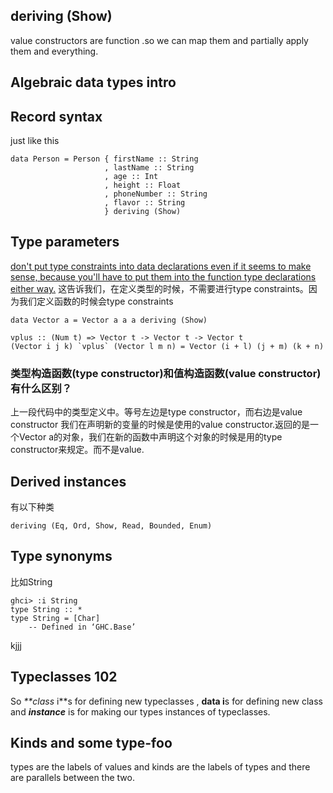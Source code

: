 ## deriving (Show)
value constructors are function .so we can map them and partially apply them and everything.
##  Algebraic data types intro

##  Record syntax
just like this
~~~
data Person = Person { firstName :: String
                     , lastName :: String
                     , age :: Int
                     , height :: Float
                     , phoneNumber :: String
                     , flavor :: String
                     } deriving (Show)
~~~

## Type parameters
[don't put type constraints into data declarations even if it seems to make sense, because you'll have to put them into the function type declarations either way.](https://learnyouahaskell.com/making-our-own-types-and-typeclasses#:~:text=don%27t%20put%20type%20constraints%20into%20data%20declarations%20even%20if%20it%20seems%20to%20make%20sense%2C%20because%20you%27ll%20have%20to%20put%20them%20into%20the%20function%20type%20declarations%20either%20way.)
这告诉我们，在定义类型的时候，不需要进行type constraints。因为我们定义函数的时候会type constraints
~~~
data Vector a = Vector a a a deriving (Show)

vplus :: (Num t) => Vector t -> Vector t -> Vector t
(Vector i j k) `vplus` (Vector l m n) = Vector (i + l) (j + m) (k + n)
~~~

### 类型构造函数(type constructor)和值构造函数(value constructor)有什么区别？
上一段代码中的类型定义中。等号左边是type constructor，而右边是value constructor
我们在声明新的变量的时候是使用的value constructor.返回的是一个Vector a的对象，我们在新的函数中声明这个对象的时候是用的type constructor来规定。而不是value.

## Derived instances
有以下种类
```
deriving (Eq, Ord, Show, Read, Bounded, Enum)
```
## Type synonyms
比如String
```
ghci> :i String 
type String :: *
type String = [Char]
  	-- Defined in ‘GHC.Base’
```

kjjj

## Typeclasses 102
So _**class_ i**s for defining new typeclasses , **data i**s for defining new class and **_instance_** is for making our types instances of typeclasses.
## Kinds and some type-foo
types are the labels of values and kinds are the labels of types and there are parallels between the two.